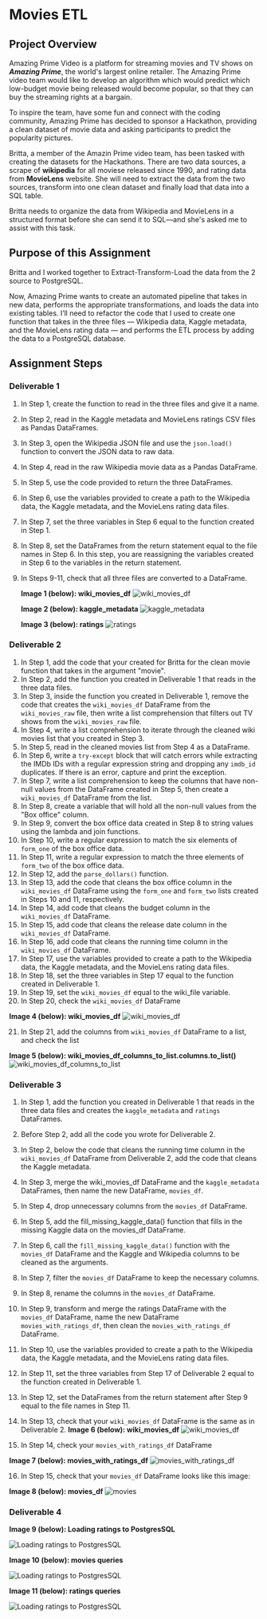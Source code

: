 # Movies ETL

## Project Overview
Amazing Prime Video is a platform for streaming movies and TV shows on ***Amazing Prime***, the world's largest online retailer. The Amazing Prime video team would like to develop an algorithm which would predict which low-budget movie being released would become popular, so that they can buy the streaming rights at a bargain. 

To inspire the team, have some fun and connect with the coding community, Amazing Prime has decided to sponsor a Hackathon, providing a clean dataset of movie data and asking participants to predict the popularity pictures. 

Britta, a member of the Amazin Prime video team, has been tasked with creating the datasets for the Hackathons. There are two data sources, a scrape of **wikipedia** for all moviese released since 1990, and rating data from **MovieLens** website.
She will need to extract the data from the two sources, transform into one clean dataset and finally load that data into a SQL table.

Britta needs to organize the data from Wikipedia and MovieLens in a structured format before she can send it to SQL—and she's asked me to assist with this task.

## Purpose of this Assignment

Britta and I worked together to Extract-Transform-Load the data from the 2 source to PostgreSQL.

Now, Amazing Prime wants to create an automated pipeline that takes in new data, performs the appropriate transformations, and loads the data into existing tables. I’ll need to refactor the code that I used to create one function that takes in the three files — Wikipedia data, Kaggle metadata, and the MovieLens rating data — and performs the ETL process by adding the data to a PostgreSQL database.

## Assignment Steps

### Deliverable 1

1. In Step 1, create the function to read in the three files and give it a name.
2. In Step 2, read in the Kaggle metadata and MovieLens ratings CSV files as Pandas DataFrames.
3. In Step 3, open the Wikipedia JSON file and use the `json.load()` function to convert the JSON data to raw data.
4. In Step 4, read in the raw Wikipedia movie data as a Pandas DataFrame.
5. In Step 5, use the code provided to return the three DataFrames.
6. In Step 6, use the variables provided to create a path to the Wikipedia data, the Kaggle metadata, and the MovieLens rating data files.
7. In Step 7, set the three variables in Step 6 equal to the function created in Step 1.
8. In Step 8, set the DataFrames from the return statement equal to the file names in Step 6. In this step, you are reassigning the variables created in Step 6 to the variables in the return statement.
9. In Steps 9-11, check that all three files are converted to a DataFrame. 

    **Image 1 (below): wiki_movies_df**
    ![wiki_movies_df](./Resources/Deliverable1_wiki_movies_df.png)

    **Image 2 (below): kaggle_metadata**
    ![kaggle_metadata](./Resources/Deliverable1_kaggle_metadata.png)

    **Image 3 (below): ratings**
    ![ratings](./Resources/Deliverable1_ratings.png)




### Deliverable 2

1. In Step 1, add the code that your created for Britta for the clean movie function that takes in the argument "movie".
2. In Step 2, add the function you created in Deliverable 1 that reads in the three data files.
3. In Step 3, inside the function you created in Deliverable 1, remove the code that creates the `wiki_movies_df` DataFrame from the `wiki_movies_raw` file, then write a list comprehension that filters out TV shows from the `wiki_movies_raw` file.
4. In Step 4, write a list comprehension to iterate through the cleaned wiki movies list that you created in Step 3.
5. In Step 5, read in the cleaned movies list from Step 4 as a DataFrame.
6. In Step 6, write a `try-except` block that will catch errors while extracting the IMDb IDs with a regular expression string and dropping any `imdb_id` duplicates. If there is an error, capture and print the exception.
7. In Step 7, write a list comprehension to keep the columns that have non-null values from the DataFrame created in Step 5, then create a `wiki_movies_df` DataFrame from the list.
8. In Step 8, create a variable that will hold all the non-null values from the "Box office" column.
9. In Step 9, convert the box office data created in Step 8 to string values using the lambda and join functions.
10. In Step 10, write a regular expression to match the six elements of `form_one` of the box office data.
11. In Step 11, write a regular expression to match the three elements of `form_two` of the box office data.
12. In Step 12, add the `parse_dollars()` function.
13. In Step 13, add the code that cleans the box office column in the `wiki_movies_df` DataFrame using the `form_one` and `form_two` lists created in Steps 10 and 11, respectively.
14. In Step 14, add code that cleans the budget column in the `wiki_movies_df` DataFrame.
15. In Step 15, add code that cleans the release date column in the `wiki_movies_df` DataFrame.
16. In Step 16, add code that cleans the running time column in the `wiki_movies_df` DataFrame.
17. In Step 17, use the variables provided to create a path to the Wikipedia data, the Kaggle metadata, and the MovieLens rating data files.
18. In Step 18, set the three variables in Step 17 equal to the function created in Deliverable 1.
19. In Step 19, set the `wiki_movies_df` equal to the wiki_file variable.
20. In Step 20, check the `wiki_movies_df` DataFrame

**Image 4 (below): wiki_movies_df**
![wiki_movies_df](./Resources/Deliverable2_wiki_movies_df.png)

21. In Step 21, add the columns from `wiki_movies_df` DataFrame to a list, and check the list

**Image 5 (below): wiki_movies_df_columns_to_list.columns.to_list()**
![wiki_movies_df_columns_to_list](./Resources/Deliverable2_wiki_movies_df_columns_to_list.png)





### Deliverable 3

1. In Step 1, add the function you created in Deliverable 1 that reads in the three data files and creates the `kaggle_metadata` and `ratings` DataFrames.
2. Before Step 2, add all the code you wrote for Deliverable 2.
3. In Step 2, below the code that cleans the running time column in the `wiki_movies_df` DataFrame from Deliverable 2, add the code that cleans the Kaggle metadata.
4. In Step 3, merge the wiki_movies_df DataFrame and the `kaggle_metadata` DataFrames, then name the new DataFrame, `movies_df`.
5. In Step 4, drop unnecessary columns from the `movies_df` DataFrame.
6. In Step 5, add the fill_missing_kaggle_data() function that fills in the missing Kaggle data on the movies_df DataFrame.
7. In Step 6, call the `fill_missing_kaggle_data()` function with the `movies_df` DataFrame and the Kaggle and Wikipedia columns to be cleaned as the arguments.
8. In Step 7, filter the `movies_df` DataFrame to keep the necessary columns.
9. In Step 8, rename the columns in the `movies_df` DataFrame.
10. In Step 9, transform and merge the ratings DataFrame with the `movies_df` DataFrame, name the new DataFrame `movies_with_ratings_df`, then clean the `movies_with_ratings_df` DataFrame.
11. In Step 10, use the variables provided to create a path to the Wikipedia data, the Kaggle metadata, and the MovieLens rating data files.
12. In Step 11, set the three variables from Step 17 of Deliverable 2 equal to the function created in Deliverable 1.
13. In Step 12, set the DataFrames from the return statement after Step 9 equal to the file names in Step 11.
14. In Step 13, check that your `wiki_movies_df` DataFrame is the same as in Deliverable 2.
**Image 6 (below): wiki_movies_df**
![wiki_movies_df](./Resources/Deliverable3_wiki_movies_df.png)

15. In Step 14, check your `movies_with_ratings_df` DataFrame 

**Image 7 (below): movies_with_ratings_df**
![movies_with_ratings_df](./Resources/Deliverable3_movies_with_ratings_df.png)

16. In Step 15, check that your `movies_df` DataFrame looks like this image:

**Image 8 (below): movies_df**
![movies](./Resources/Deliverable3_movies_df.png)




### Deliverable 4

**Image 9 (below): Loading ratings to PostgresSQL**

![Loading ratings to PostgresSQL](./Resources/Deliverable4_loading_ratings_to_SQL.PNG)


**Image 10 (below): movies queries**

![Loading ratings to PostgresSQL](./Resources/movies_query.png)

**Image 11 (below): ratings queries**

![Loading ratings to PostgresSQL](./Resources/ratings_query.png)